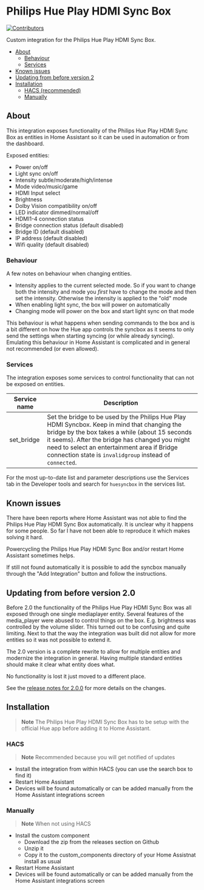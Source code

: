 # Philips Hue Play HDMI Sync Box

[![Contributors](https://img.shields.io/github/contributors/mvdwetering/huesyncbox.svg)](https://github.com/mvdwetering/huesyncbox/graphs/contributors)

Custom integration for the Philips Hue Play HDMI Sync Box.

- [About](#about)
  - [Behaviour](#behaviour)
  - [Services](#services)
 - [Known issues](#known-issues)
- [Updating from before version 2](#updating-from-before-version-20)
- [Installation](#installation)
  - [HACS (recommended)](#hacs)
  - [Manually](#manually)

## About

This integration exposes functionality of the Philips Hue Play HDMI Sync Box as entities in Home Assistant so it can be used in automation or from the dashboard.

Exposed entities:

* Power on/off
* Light sync on/off
* Intensity subtle/moderate/high/intense
* Mode video/music/game
* HDMI Input select
* Brightness
* Dolby Vision compatibility on/off
* LED indicator dimmed/normal/off
* HDMI1-4 connection status
* Bridge connection status (default disabled)
* Bridge ID (default disabled)
* IP address (default disabled)
* Wifi quality (default disabled)

### Behaviour

A few notes on behaviour when changing entities.

* Intensity applies to the current selected mode. So if you want to change both the intensity and mode you _first_ have to change the mode and then set the intensity. Otherwise the intensity is applied to the "old" mode
* When enabling light sync, the box will power on automatically
* Changing mode will power on the box and start light sync on that mode

This behaviour is what happens when sending commands to the box and is a bit different on how the Hue app controls the syncbox as it seems to only send the settings when starting syncing (or while already syncing). Emulating this behaviour in Home Assistant is complicated and in general not recommended (or even allowed).


### Services

The integration exposes some services to control functionality that can not be exposed on entities.

| Service name | Description |
|---|---|
| set_bridge | Set the bridge to be used by the Philips Hue Play HDMI Syncbox. Keep in mind that changing the bridge by the box takes a while (about 15 seconds it seems). After the bridge has changed you might need to select an entertainment area if Bridge connection state is `invalidgroup` instead of `connected`. |

For the most up-to-date list and parameter descriptions use the Services tab in the Developer tools and search for `huesyncbox` in the services list.


## Known issues

There have been reports where Home Assistant was not able to find the Philips Hue Play HDMI Sync Box automatically.
It is unclear why it happens for some people. So far I have not been able to reproduce it which makes solving it hard.

Powercycling the Philips Hue Play HDMI Sync Box and/or restart Home Assistant sometimes helps.

If still not found automatically it is possible to add the syncbox manually through the "Add Integration" button and follow the instructions.


## Updating from before version 2.0

Before 2.0 the functionality of the Philips Hue Play HDMI Sync Box was all exposed through one single mediaplayer entity. Several features of the media_player were abused to control things on the box. E.g. brightness was controlled by the volume slider. This turned out to be confusing and quite limiting. Next to that the way the integration was built did not allow for more entities so it was not possible to extend it. 

The 2.0 version is a complete rewrite to allow for multiple entities and modernize the integration in general. Having multiple standard entities should make it clear what entity does what.

No functionality is lost it just moved to a different place.

See the [release notes for 2.0.0](https://github.com/mvdwetering/huesyncbox/releases/tag/v2.0.0b0) for more details on the changes.


## Installation

> **Note**
> The Philips Hue Play HDMI Sync Box has to be setup with the official Hue app before adding it to Home Assistant.

### HACS

> **Note**
> Recommended because you will get notified of updates

* Install the integration from within HACS (you can use the search box to find it)
* Restart Home Assistant
* Devices will be found automatically or can be added manually from the Home Assistant integrations screen

### Manually

> **Note**
> When not using HACS

* Install the custom component
  * Download the zip from the releases section on Github
  * Unzip it
  * Copy it to the custom_components directory of your Home Assistnat install as usual
* Restart Home Assistant
* Devices will be found automatically or can be added manually from the Home Assistant integrations screen

